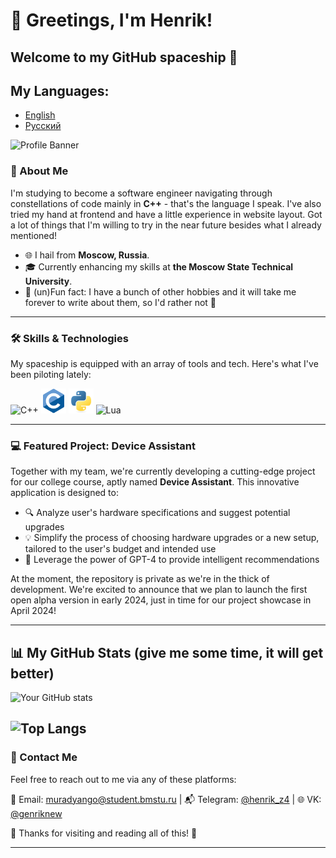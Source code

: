# 🚀 Greetings, I'm Henrik!

## Welcome to my GitHub spaceship 🌌

## My Languages:
- [English](https://github.com/yourusername/yourusername/blob/main/README.md)
- [Русский](https://github.com/yourusername/yourusername/blob/main/README_RU.md)

![Profile Banner](https://i.imgur.com/VQmIDy0.png)

### 🌟 About Me
I'm studying to become a software engineer navigating through constellations of code mainly in **C++** - that's the language I speak. I've also tried my hand at frontend and have a little experience in website layout. Got a lot of things that I'm willing to try in the near future besides what I already mentioned!

- 🌐 I hail from **Moscow, Russia**.
- 🎓 Currently enhancing my skills at **the Moscow State Technical University**.
- 🌠 (un)Fun fact: I have a bunch of other hobbies and it will take me forever to write about them, so I'd rather not 👀

---

### 🛠 Skills & Technologies
My spaceship is equipped with an array of tools and tech. Here's what I've been piloting lately:

<p align="left">
    <img src="https://upload.wikimedia.org/wikipedia/commons/1/18/ISO_C%2B%2B_Logo.svg" alt="C++" width="40" height="40"/>
    <img src="https://raw.githubusercontent.com/devicons/devicon/master/icons/c/c-original.svg" alt="C" width="40" height="40"/>
    <img src="https://raw.githubusercontent.com/devicons/devicon/master/icons/python/python-original.svg" alt="Python" width="40" height="40"/>
    <img src="https://upload.wikimedia.org/wikipedia/commons/c/cf/Lua-Logo.svg" alt="Lua" width="40" height="40"/>
</p>

---

### 💻 Featured Project: Device Assistant
Together with my team, we're currently developing a cutting-edge project for our college course, aptly named **Device Assistant**. This innovative application is designed to:

- 🔍 Analyze user's hardware specifications and suggest potential upgrades
- 💡 Simplify the process of choosing hardware upgrades or a new setup, tailored to the user's budget and intended use
- 🧠 Leverage the power of GPT-4 to provide intelligent recommendations

At the moment, the repository is private as we're in the thick of development. We're excited to announce that we plan to launch the first open alpha version in early 2024, just in time for our project showcase in April 2024!

---

## 📊 My GitHub Stats (give me some time, it will get better)

![Your GitHub stats](https://github-readme-stats.vercel.app/api?username=henrik-z4&show_icons=true&theme=dark)

![Top Langs](https://github-readme-stats.vercel.app/api/top-langs/?username=henrik-z4&layout=compact&theme=dark)
---

### 📡 Contact Me
Feel free to reach out to me via any of these platforms:

📧 Email: [muradyango@student.bmstu.ru](mailto:muradyango@student.bmstu.ru) | 📬 Telegram: [@henrik_z4](https://t.me/henrik_z4) | 🌐 VK: [@genriknew](https://vk.com/genriknew)

🌟 Thanks for visiting and reading all of this! 🌟

---
